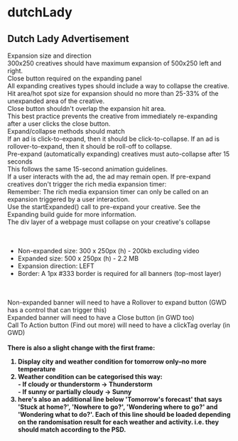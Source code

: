 # dutchLady
<h2>Dutch Lady Advertisement</h2>

Expansion size and direction<br/>
300x250 creatives should have maximum expansion of 500x250 left and right.<br/>
Close button required on the expanding panel<br/>
All expanding creatives types should include a way to collapse the creative.<br/>
Hit area/hot spot size for expansion should no more than 25-33% of the unexpanded area of the creative.<br/>
Close button shouldn't overlap the expansion hit area.<br/>
This best practice prevents the creative from immediately re-expanding after a user clicks the close button.<br/>
Expand/collapse methods should match<br/>
If an ad is click-to-expand, then it should be click-to-collapse. If an ad is rollover-to-expand, then it should be roll-off to collapse.<br/>
Pre-expand (automatically expanding) creatives must auto-collapse after 15 seconds<br/>
This follows the same 15-second animation guidelines.<br/>
If a user interacts with the ad, the ad may remain open.
If pre-expand creatives don't trigger the rich media expansion timer:<br/>
Remember: The rich media expansion timer can only be called on an expansion triggered by a user interaction.<br/>
Use the startExpanded() call to pre-expand your creative. See the Expanding build guide for more information.<br/>
The div layer of a webpage must collapse on your creative's collapse<br/>
<br/>
<br/>
<ul>
  <li>Non-expanded size: 300 x 250px (h) - 200kb excluding video</li>
  <li>Expanded size: 500 x 250px (h) - 2.2 MB</li>
  <li>Expansion direction: LEFT</li>
  <li>Border: A 1px #333 border is required for all banners (top-most layer)</li>
</ul>
<br/>
<br/>
Non-expanded banner will need to have a Rollover to expand button (GWD has a control that can trigger this)<br/>
Expanded banner will need to have a Close button (in GWD too)<br/>
Call To Action button (Find out more) will need to have a clickTag overlay (in GWD)<br/>
<br/>
<strong>There is also a slight change with the first frame:<strong><br/>
<ol>
  <li>Display city and weather condition for tomorrow only–no more temperature</li>
  <li>Weather condition can be categorised this way:<br/>
     - If cloudy or thunderstorm -> Thunderstorm<br/>
     - If sunny or partially cloudy -> Sunny<br/></li>
  <li>here's also an additional line below 'Tomorrow's forecast' that says 'Stuck at home?', 'Nowhere to go?', 'Wondering where to go?' and 'Wondering what to do?'. Each of this line should be loaded depending on the randomisation result for each weather and activity. i.e. they should match according to the PSD.</li>
</ol>